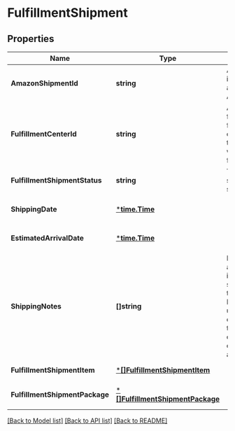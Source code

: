 # FulfillmentShipment

## Properties
Name | Type | Description | Notes
------------ | ------------- | ------------- | -------------
**AmazonShipmentId** | **string** | A shipment identifier assigned by Amazon. | [default to null]
**FulfillmentCenterId** | **string** | An identifier for the fulfillment center that the shipment will be sent from. | [default to null]
**FulfillmentShipmentStatus** | **string** | The current status of the shipment. | [default to null]
**ShippingDate** | [***time.Time**](time.Time.md) |  | [optional] [default to null]
**EstimatedArrivalDate** | [***time.Time**](time.Time.md) |  | [optional] [default to null]
**ShippingNotes** | **[]string** | Provides additional insight into shipment timeline. Primairly used to communicate that actual delivery dates aren&#x27;t available. | [optional] [default to null]
**FulfillmentShipmentItem** | [***[]FulfillmentShipmentItem**](array.md) |  | [default to null]
**FulfillmentShipmentPackage** | [***[]FulfillmentShipmentPackage**](array.md) |  | [optional] [default to null]

[[Back to Model list]](../README.md#documentation-for-models) [[Back to API list]](../README.md#documentation-for-api-endpoints) [[Back to README]](../README.md)

